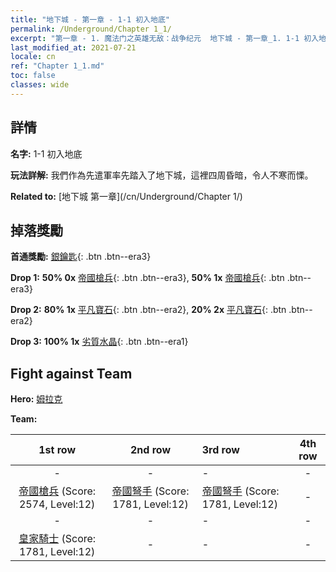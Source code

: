 ```yaml
---
title: "地下城 - 第一章 - 1-1 初入地底"
permalink: /Underground/Chapter 1_1/
excerpt: "第一章 - 1. 魔法门之英雄无敌：战争纪元  地下城 - 第一章_1. 1-1 初入地底"
last_modified_at: 2021-07-21
locale: cn
ref: "Chapter 1_1.md"
toc: false
classes: wide
---
```


## 詳情

 **名字:** 1-1 初入地底

 **玩法詳解:**       我們作為先遣軍率先踏入了地下城，這裡四周昏暗，令人不寒而慄。

 **Related to:** [地下城 第一章](/cn/Underground/Chapter 1/)

## 掉落獎勵

 **首通獎勵:** [銀鑰匙](/cn/Items/con_693/){: .btn .btn--era3}

 **Drop 1:** **50% 0x** [帝國槍兵](/cn/Items/unt_190/){: .btn .btn--era3}, **50% 1x** [帝國槍兵](/cn/Items/unt_190/){: .btn .btn--era3}

 **Drop 2:** **80% 1x** [平凡寶石](/cn/Items/mat_10/){: .btn .btn--era2}, **20% 2x** [平凡寶石](/cn/Items/mat_10/){: .btn .btn--era2}

 **Drop 3:** **100% 1x** [劣質水晶](/cn/Items/mat_5/){: .btn .btn--era1}


## Fight against Team
 **Hero:** [姆拉克](/cn/heroes/Mullich/)

 **Team:**


  | 1st row | 2nd row | 3rd row | 4th row |
  |:----:|:----:|:----|:----:|
  | - | - | - | - |
  | [帝國槍兵](/cn/units/Pikeman/) (Score: 2574, Level:12)  | [帝國弩手](/cn/units/Marksman/) (Score: 1781, Level:12)  | [帝國弩手](/cn/units/Marksman/) (Score: 1781, Level:12)  | - |
  | - | - | - | - |
  | [皇家騎士](/cn/units/Cavalier/) (Score: 1781, Level:12)  | - | - | - |


